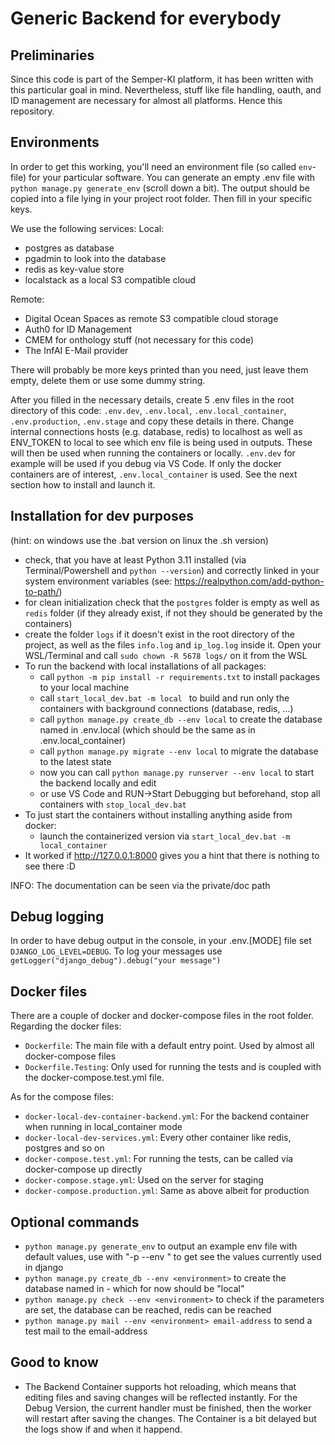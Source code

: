 # Generic Backend for everybody

## Preliminaries
Since this code is part of the Semper-KI platform, it has been written with this particular goal in mind. Nevertheless, stuff like file handling, oauth, and ID management are necessary for almost all platforms. Hence this repository. 

## Environments
In order to get this working, you'll need an environment file (so called `env`-file) for your particular software. You can generate an empty .env file with ```python manage.py generate_env``` (scroll down a bit). The output should be copied into a file lying in your project root folder. Then fill in your specific keys.

We use the following services:
Local:
- postgres as database
- pgadmin to look into the database
- redis as key-value store
- localstack as a local S3 compatible cloud

Remote:
- Digital Ocean Spaces as remote S3 compatible cloud storage
- Auth0 for ID Management
- CMEM for onthology stuff (not necessary for this code)
- The InfAI E-Mail provider

There will probably be more keys printed than you need, just leave them empty, delete them or use some dummy string.

After you filled in the necessary details, create 5 .env files in the root directory of this code: `.env.dev`, `.env.local`, `.env.local_container`, `.env.production`, `.env.stage` and copy these details in there. Change internal connections hosts (e.g. database, redis) to localhost as well as ENV_TOKEN to local to see which env file is being used in outputs.
These will then be used when running the containers or locally. `.env.dev` for example will be used if you debug via VS Code. If only the docker containers are of interest, `.env.local_container` is used. See the next section how to install and launch it.

## Installation for dev purposes
(hint: on windows use the .bat version on linux the .sh version)

- check, that you have at least Python 3.11 installed (via Terminal/Powershell and `python --version`) and correctly linked in your system environment variables (see: https://realpython.com/add-python-to-path/)
- for clean initialization check that the `postgres` folder is empty as well as `redis` folder (if they already exist, if not they should be generated by the containers)
- create the folder `logs` if it doesn't exist in the root directory of the project, as well as the files `info.log` and `ip_log.log` inside it. Open your WSL/Terminal and call `sudo chown -R 5678 logs/` on it from the WSL
- To run the backend with local installations of all packages:
  - call ```python -m pip install -r requirements.txt``` to install packages to your local machine 
  - call ```start_local_dev.bat -m local ``` to build and run only the containers with background connections (database, redis, ...)
  - call ```python manage.py create_db --env local``` to create the database named in .env.local (which should be the same as in .env.local_container) 
  - call ```python manage.py migrate --env local``` to migrate the database to the latest state 
  - now you can call ```python manage.py runserver --env local``` to start the backend locally and edit 
  - or use VS Code and RUN->Start Debugging but beforehand, stop all containers with ```stop_local_dev.bat```
- To just start the containers without installing anything aside from docker:
  - launch the containerized version via ```start_local_dev.bat -m local_container```
- It worked if http://127.0.0.1:8000 gives you a hint that there is nothing to see there :D

INFO: The documentation can be seen via the private/doc path

## Debug logging
In order to have debug output in the console, in your .env.[MODE] file set ```DJANGO_LOG_LEVEL=DEBUG```.
To log your messages use ```getLogger("django_debug").debug("your message")```

## Docker files
There are a couple of docker and docker-compose files in the root folder. 
Regarding the docker files:
- `Dockerfile`: The main file with a default entry point. Used by almost all docker-compose files
- `Dockerfile.Testing`: Only used for running the tests and is coupled with the docker-compose.test.yml file.

As for the compose files:
- `docker-local-dev-container-backend.yml`: For the backend container when running in local_container mode
- `docker-local-dev-services.yml`: Every other container like redis, postgres and so on
- `docker-compose.test.yml`: For running the tests, can be called via docker-compose up directly
- `docker-compose.stage.yml`: Used on the server for staging
- `docker-compose.production.yml`: Same as above albeit for production

## Optional commands
- ```python manage.py generate_env``` to output an example env file with default values, use with "-p --env <environment>" to get see the values currently used in django
- ```python manage.py create_db --env <environment>``` to create the database named in <environment> - which for now should be "local"
- ```python manage.py check --env <environment>``` to check if the parameters are set, the database can be reached, redis can be reached
- ```python manage.py mail --env <environment> email-address``` to send a test mail to the email-address

## Good to know
- The Backend Container supports hot reloading, which means that editing files and saving changes will be reflected instantly. For the Debug Version, the current handler must be finished, then the worker will restart after saving the changes. The Container is a bit delayed but the logs show if and when it happend.

